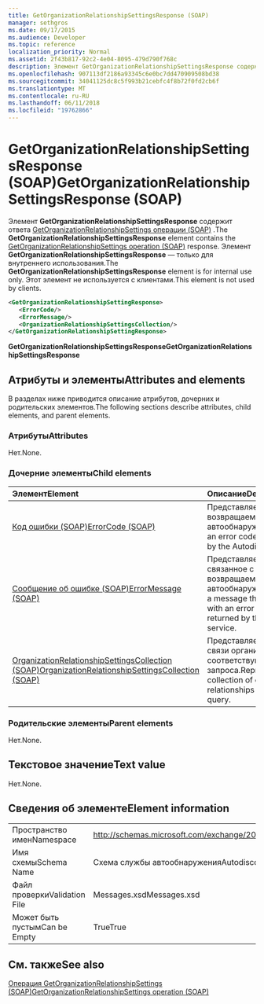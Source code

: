 ```yaml
---
title: GetOrganizationRelationshipSettingsResponse (SOAP)
manager: sethgros
ms.date: 09/17/2015
ms.audience: Developer
ms.topic: reference
localization_priority: Normal
ms.assetid: 2f43b817-92c2-4e04-8095-479d790f768c
description: Элемент GetOrganizationRelationshipSettingsResponse содержит ответа GetOrganizationRelationshipSettings операции (SOAP). Элемент GetOrganizationRelationshipSettingsResponse — только для внутреннего использования. Этот элемент не используется с клиентами.
ms.openlocfilehash: 907113df2186a93345c6e0bc7dd470909508bd38
ms.sourcegitcommit: 34041125dc8c5f993b21cebfc4f8b72f0fd2cb6f
ms.translationtype: MT
ms.contentlocale: ru-RU
ms.lasthandoff: 06/11/2018
ms.locfileid: "19762866"
---
```

# <a name="getorganizationrelationshipsettingsresponse-soap"></a><span data-ttu-id="36fe0-105">GetOrganizationRelationshipSettingsResponse (SOAP)</span><span class="sxs-lookup"><span data-stu-id="36fe0-105">GetOrganizationRelationshipSettingsResponse (SOAP)</span></span>

<span data-ttu-id="36fe0-106">Элемент **GetOrganizationRelationshipSettingsResponse** содержит ответа [GetOrganizationRelationshipSettings операции (SOAP)](getorganizationrelationshipsettings-operation-soap.md) .</span><span class="sxs-lookup"><span data-stu-id="36fe0-106">The **GetOrganizationRelationshipSettingsResponse** element contains the [GetOrganizationRelationshipSettings operation (SOAP)](getorganizationrelationshipsettings-operation-soap.md) response.</span></span> <span data-ttu-id="36fe0-107">Элемент **GetOrganizationRelationshipSettingsResponse** — только для внутреннего использования.</span><span class="sxs-lookup"><span data-stu-id="36fe0-107">The **GetOrganizationRelationshipSettingsResponse** element is for internal use only.</span></span> <span data-ttu-id="36fe0-108">Этот элемент не используется с клиентами.</span><span class="sxs-lookup"><span data-stu-id="36fe0-108">This element is not used by clients.</span></span> 
  
```XML
<GetOrganizationRelationshipSettingResponse>
   <ErrorCode/>
   <ErrorMessage/>
   <OrganizationRelationshipSettingsCollection/>
</GetOrganizationRelationshipSettingResponse>
```

 <span data-ttu-id="36fe0-109">**GetOrganizationRelationshipSettingsResponse**</span><span class="sxs-lookup"><span data-stu-id="36fe0-109">**GetOrganizationRelationshipSettingsResponse**</span></span>
## <a name="attributes-and-elements"></a><span data-ttu-id="36fe0-110">Атрибуты и элементы</span><span class="sxs-lookup"><span data-stu-id="36fe0-110">Attributes and elements</span></span>

<span data-ttu-id="36fe0-111">В разделах ниже приводится описание атрибутов, дочерних и родительских элементов.</span><span class="sxs-lookup"><span data-stu-id="36fe0-111">The following sections describe attributes, child elements, and parent elements.</span></span>
  
### <a name="attributes"></a><span data-ttu-id="36fe0-112">Атрибуты</span><span class="sxs-lookup"><span data-stu-id="36fe0-112">Attributes</span></span>

<span data-ttu-id="36fe0-113">Нет.</span><span class="sxs-lookup"><span data-stu-id="36fe0-113">None.</span></span>
  
### <a name="child-elements"></a><span data-ttu-id="36fe0-114">Дочерние элементы</span><span class="sxs-lookup"><span data-stu-id="36fe0-114">Child elements</span></span>

|<span data-ttu-id="36fe0-115">**Элемент**</span><span class="sxs-lookup"><span data-stu-id="36fe0-115">**Element**</span></span>|<span data-ttu-id="36fe0-116">**Описание**</span><span class="sxs-lookup"><span data-stu-id="36fe0-116">**Description**</span></span>|
|:-----|:-----|
|[<span data-ttu-id="36fe0-117">Код ошибки (SOAP)</span><span class="sxs-lookup"><span data-stu-id="36fe0-117">ErrorCode (SOAP)</span></span>](errorcode-soap.md) <br/> |<span data-ttu-id="36fe0-118">Представляет код ошибки, возвращаемые службой автообнаружения.</span><span class="sxs-lookup"><span data-stu-id="36fe0-118">Represents an error code that is returned by the Autodiscover service.</span></span>  <br/> |
|[<span data-ttu-id="36fe0-119">Сообщение об ошибке (SOAP)</span><span class="sxs-lookup"><span data-stu-id="36fe0-119">ErrorMessage (SOAP)</span></span>](errormessage-soap.md) <br/> |<span data-ttu-id="36fe0-120">Представляет сообщение, связанное с кодом ошибки, возвращаемые службой автообнаружения.</span><span class="sxs-lookup"><span data-stu-id="36fe0-120">Represents a message that is associated with an error code that is returned by the Autodiscover service.</span></span>  <br/> |
|[<span data-ttu-id="36fe0-121">OrganizationRelationshipSettingsCollection (SOAP)</span><span class="sxs-lookup"><span data-stu-id="36fe0-121">OrganizationRelationshipSettingsCollection (SOAP)</span></span>](organizationrelationshipsettingscollection-soap.md) <br/> |<span data-ttu-id="36fe0-122">Представляет коллекцию связи организации, которые соответствуют запроса.</span><span class="sxs-lookup"><span data-stu-id="36fe0-122">Represents a collection of organization relationships that match the query.</span></span>  <br/> |
   
### <a name="parent-elements"></a><span data-ttu-id="36fe0-123">Родительские элементы</span><span class="sxs-lookup"><span data-stu-id="36fe0-123">Parent elements</span></span>

<span data-ttu-id="36fe0-124">Нет.</span><span class="sxs-lookup"><span data-stu-id="36fe0-124">None.</span></span>
  
## <a name="text-value"></a><span data-ttu-id="36fe0-125">Текстовое значение</span><span class="sxs-lookup"><span data-stu-id="36fe0-125">Text value</span></span>

<span data-ttu-id="36fe0-126">Нет.</span><span class="sxs-lookup"><span data-stu-id="36fe0-126">None.</span></span>
  
## <a name="element-information"></a><span data-ttu-id="36fe0-127">Сведения об элементе</span><span class="sxs-lookup"><span data-stu-id="36fe0-127">Element information</span></span>

|||
|:-----|:-----|
|<span data-ttu-id="36fe0-128">Пространство имен</span><span class="sxs-lookup"><span data-stu-id="36fe0-128">Namespace</span></span>  <br/> |http://schemas.microsoft.com/exchange/2010/Autodiscover  <br/> |
|<span data-ttu-id="36fe0-129">Имя схемы</span><span class="sxs-lookup"><span data-stu-id="36fe0-129">Schema Name</span></span>  <br/> |<span data-ttu-id="36fe0-130">Схема службы автообнаружения</span><span class="sxs-lookup"><span data-stu-id="36fe0-130">Autodiscover schema</span></span>  <br/> |
|<span data-ttu-id="36fe0-131">Файл проверки</span><span class="sxs-lookup"><span data-stu-id="36fe0-131">Validation File</span></span>  <br/> |<span data-ttu-id="36fe0-132">Messages.xsd</span><span class="sxs-lookup"><span data-stu-id="36fe0-132">Messages.xsd</span></span>  <br/> |
|<span data-ttu-id="36fe0-133">Может быть пустым</span><span class="sxs-lookup"><span data-stu-id="36fe0-133">Can be Empty</span></span>  <br/> |<span data-ttu-id="36fe0-134">True</span><span class="sxs-lookup"><span data-stu-id="36fe0-134">True</span></span>  <br/> |
   
## <a name="see-also"></a><span data-ttu-id="36fe0-135">См. также</span><span class="sxs-lookup"><span data-stu-id="36fe0-135">See also</span></span>



[<span data-ttu-id="36fe0-136">Операция GetOrganizationRelationshipSettings (SOAP)</span><span class="sxs-lookup"><span data-stu-id="36fe0-136">GetOrganizationRelationshipSettings operation (SOAP)</span></span>](getorganizationrelationshipsettings-operation-soap.md)

